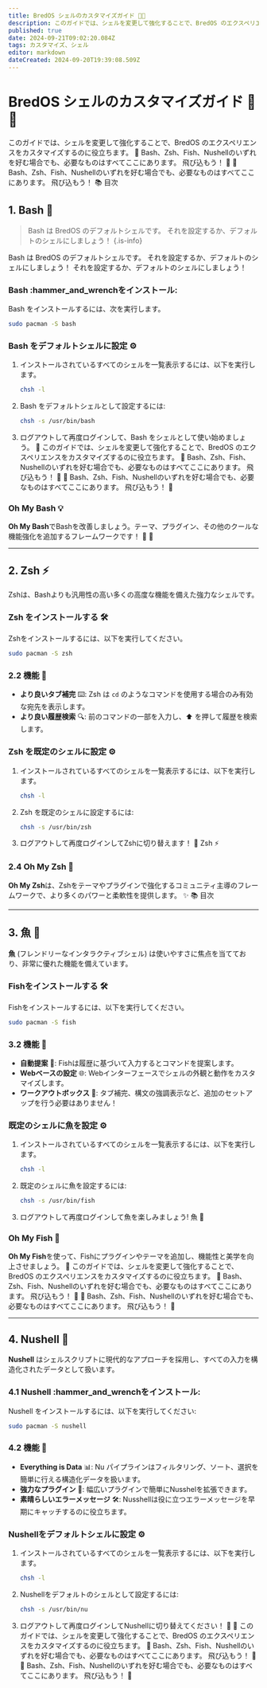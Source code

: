 ```yaml
---
title: BredOS シェルのカスタマイズガイド 🐚🎨
description: このガイドでは、シェルを変更して強化することで、BredOS のエクスペリエンスをカスタマイズするのに役立ちます。 🚀 Bash、Zsh、Fish、Nushellのいずれを好む場合でも、必要なものはすべてここにあります。 飛び込もう！ 🌊 🚀 Bash、Zsh、Fish、Nushellのいずれを好む場合でも、必要なものはすべてここにあります。 飛び込もう！ このガイドでは、シェルを変更して強化することで、BredOS のエクスペリエンスをカスタマイズするのに役立ちます。 🚀 Bash、Zsh、Fish、Nushellのいずれを好む場合でも、必要なものはすべてここにあります。 飛び込もう！ 🌊 🚀 Bash、Zsh、Fish、Nushellのいずれを好む場合でも、必要なものはすべてここにあります。 飛び込もう！ 🌊
published: true
date: 2024-09-21T09:02:20.084Z
tags: カスタマイズ、シェル
editor: markdown
dateCreated: 2024-09-20T19:39:08.509Z
---
```


# BredOS シェルのカスタマイズガイド 🐚🎨

このガイドでは、シェルを変更して強化することで、BredOS のエクスペリエンスをカスタマイズするのに役立ちます。 🚀 Bash、Zsh、Fish、Nushellのいずれを好む場合でも、必要なものはすべてここにあります。 飛び込もう！ 🌊 🚀 Bash、Zsh、Fish、Nushellのいずれを好む場合でも、必要なものはすべてここにあります。 飛び込もう！ 📚 目次

## 1. Bash 🐢

> Bash は BredOS のデフォルトシェルです。 それを設定するか、デフォルトのシェルにしましょう！
> {.is-info}

Bash は BredOS のデフォルトシェルです。 それを設定するか、デフォルトのシェルにしましょう！ それを設定するか、デフォルトのシェルにしましょう！

### Bash :hammer_and_wrenchをインストール:

Bash をインストールするには、次を実行します。

```bash
sudo pacman -S bash
```

### Bash をデフォルトシェルに設定 ⚙️

1. インストールされているすべてのシェルを一覧表示するには、以下を実行します。
   ```bash
   chsh -l
   ```
2. Bash をデフォルトシェルとして設定するには:
   ```bash
   chsh -s /usr/bin/bash
   ```
3. ログアウトして再度ログインして、Bash をシェルとして使い始めましょう。 🔄 このガイドでは、シェルを変更して強化することで、BredOS のエクスペリエンスをカスタマイズするのに役立ちます。 🚀 Bash、Zsh、Fish、Nushellのいずれを好む場合でも、必要なものはすべてここにあります。 飛び込もう！ 🌊 🚀 Bash、Zsh、Fish、Nushellのいずれを好む場合でも、必要なものはすべてここにあります。 飛び込もう！ 🌊

### Oh My Bash 💡

**Oh My Bash**でBashを改善しましょう。テーマ、プラグイン、その他のクールな機能強化を追加するフレームワークです！ 🌟 🌟

---

## 2. Zsh ⚡

Zshは、Bashよりも汎用性の高い多くの高度な機能を備えた強力なシェルです。

### Zsh をインストールする 🛠️

Zshをインストールするには、以下を実行してください。

```bash
sudo pacman -S zsh
```

### 2.2 機能 🌟

- **より良いタブ補完** ⌨️: Zsh は `cd` のようなコマンドを使用する場合のみ有効な宛先を表示します。
- **より良い履歴検索** 🔍: 前のコマンドの一部を入力し、⬆️ を押して履歴を検索します。

### Zsh を既定のシェルに設定 ⚙️

1. インストールされているすべてのシェルを一覧表示するには、以下を実行します。
   ```bash
   chsh -l
   ```
2. Zsh を既定のシェルに設定するには:
   ```bash
   chsh -s /usr/bin/zsh
   ```
3. ログアウトして再度ログインしてZshに切り替えます！ 🔄 Zsh ⚡

### 2.4 Oh My Zsh 🧩

**Oh My Zsh**は、Zshをテーマやプラグインで強化するコミュニティ主導のフレームワークで、より多くのパワーと柔軟性を提供します。 ✨ 📚 目次

---

## 3. 魚 🐠

**魚** (フレンドリーなインタラクティブシェル) は使いやすさに焦点を当てており、非常に優れた機能を備えています。

### Fishをインストールする 🛠️

Fishをインストールするには、以下を実行してください。

```bash
sudo pacman -S fish
```

### 3.2 機能 🌟

- **自動提案** 🤖: Fishは履歴に基づいて入力するとコマンドを提案します。
- **Webベースの設定** 🌐: Webインターフェースでシェルの外観と動作をカスタマイズします。
- **ワークアウトボックス** 🧰: タブ補完、構文の強調表示など、追加のセットアップを行う必要はありません！

### 既定のシェルに魚を設定 ⚙️

1. インストールされているすべてのシェルを一覧表示するには、以下を実行します。
   ```bash
   chsh -l
   ```
2. 既定のシェルに魚を設定するには:
   ```bash
   chsh -s /usr/bin/fish
   ```
3. ログアウトして再度ログインして魚を楽しみましょう! 魚 🐠

### Oh My Fish 🎣

**Oh My Fish**を使って、Fishにプラグインやテーマを追加し、機能性と美学を向上させましょう。 🌈 このガイドでは、シェルを変更して強化することで、BredOS のエクスペリエンスをカスタマイズするのに役立ちます。 🚀 Bash、Zsh、Fish、Nushellのいずれを好む場合でも、必要なものはすべてここにあります。 飛び込もう！ 🌊 🚀 Bash、Zsh、Fish、Nushellのいずれを好む場合でも、必要なものはすべてここにあります。 飛び込もう！ 🌊

---

## 4. Nushell 🧠

**Nushell** はシェルスクリプトに現代的なアプローチを採用し、すべての入力を構造化されたデータとして扱います。

### 4.1 Nushell :hammer_and_wrenchをインストール:

Nushell をインストールするには、以下を実行してください:

```bash
sudo pacman -S nushell
```

### 4.2 機能 🌟

- **Everything is Data** 📊: Nu パイプラインはフィルタリング、ソート、選択を簡単に行える構造化データを扱います。
- **強力なプラグイン** 🔌: 幅広いプラグインで簡単にNusshelを拡張できます。
- **素晴らしいエラーメッセージ** 🛠️: Nusshellは役に立つエラーメッセージを早期にキャッチするのに役立ちます。

### Nushellをデフォルトシェルに設定 ⚙️

1. インストールされているすべてのシェルを一覧表示するには、以下を実行します。
   ```bash
   chsh -l
   ```
2. Nushellをデフォルトのシェルとして設定するには:
   ```bash
   chsh -s /usr/bin/nu
   ```
3. ログアウトして再度ログインしてNushellに切り替えてください！ 🔄 🔄 このガイドでは、シェルを変更して強化することで、BredOS のエクスペリエンスをカスタマイズするのに役立ちます。 🚀 Bash、Zsh、Fish、Nushellのいずれを好む場合でも、必要なものはすべてここにあります。 飛び込もう！ 🌊 🚀 Bash、Zsh、Fish、Nushellのいずれを好む場合でも、必要なものはすべてここにあります。 飛び込もう！ 🌊
